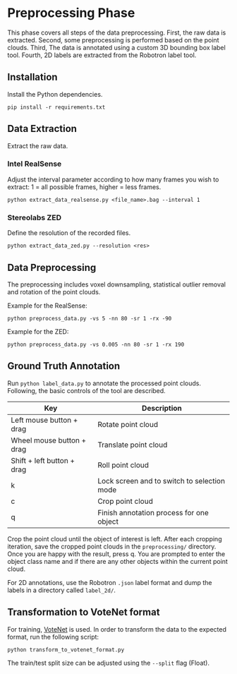 # Preprocessing Phase

This phase covers all steps of the data preprocessing. First, the raw data is extracted. Second, some preprocessing is performed based on the point clouds. Third, The data is annotated using a custom 3D bounding box label tool. Fourth, 2D labels are extracted from the Robotron label tool. 

## Installation

Install the Python dependencies.

`pip install -r requirements.txt` 

## Data Extraction

Extract the raw data.

### Intel RealSense

Adjust the interval parameter according to how many frames you wish to extract: 1 = all possible frames, higher = less frames.

`python extract_data_realsense.py <file_name>.bag --interval 1` 

### Stereolabs ZED

Define the resolution of the recorded files.

`python extract_data_zed.py --resolution <res>` 

## Data Preprocessing

The preprocessing includes voxel downsampling, statistical outlier removal and rotation of the point clouds. 

Example for the RealSense:

`python preprocess_data.py -vs 5 -nn 80 -sr 1 -rx -90`

Example for the ZED:

`python preprocess_data.py -vs 0.005 -nn 80 -sr 1 -rx 190`

## Ground Truth Annotation 

Run `python label_data.py` to annotate the processed point clouds. Following, the basic controls of the tool are described.

| Key           | Description                                              |
| ------------- |----------------------------------------------------------|
| Left mouse button + drag   | Rotate point cloud                          |             
| Wheel mouse button + drag  | Translate point cloud                       |
| Shift + left button + drag | Roll point cloud                            |
| k                          | Lock screen and to switch to selection mode |
| c                          | Crop point cloud                            |
| q                          | Finish annotation process for one object    |

Crop the point cloud until the object of interest is left. After each cropping iteration, save the cropped point clouds in the `preprocessing/` directory. Once you are happy with the result, press q. You are prompted to enter the object class name and if there are any other objects within the current point cloud. 

For 2D annotations, use the Robotron `.json` label format and dump the labels in a directory called `label_2d/`.

## Transformation to VoteNet format

For training, [VoteNet](https://github.com/facebookresearch/votenet) is used. In order to transform the data to the expected format, run the following script:

`python transform_to_votenet_format.py`

The train/test split size can be adjusted using the `--split` flag (Float). 
